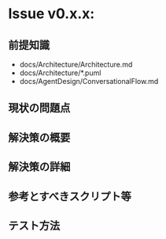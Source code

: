 # Issue v0.x.x: 

## 前提知識
- docs/Architecture/Architecture.md
- docs/Architecture/*.puml
- docs/AgentDesign/ConversationalFlow.md

## 現状の問題点

## 解決策の概要

## 解決策の詳細

## 参考とすべきスクリプト等

## テスト方法